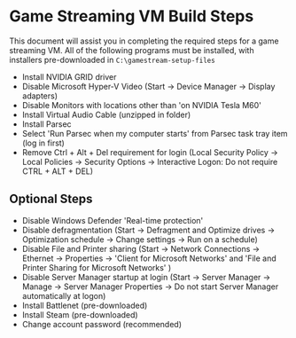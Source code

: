 # Game Streaming VM Build Steps

This document will assist you in completing the required steps for a game streaming VM.
All of the following programs must be installed, with installers pre-downloaded in `C:\gamestream-setup-files`

- Install NVIDIA GRID driver
- Disable Microsoft Hyper-V Video (Start -> Device Manager -> Display adapters)
- Disable Monitors with locations other than 'on NVIDIA Tesla M60'
- Install Virtual Audio Cable (unzipped in folder)
- Install Parsec
- Select 'Run Parsec when my computer starts' from Parsec task tray item (log in first)
- Remove Ctrl + Alt + Del requirement for login (Local Security Policy -> Local Policies -> Security Options -> Interactive Logon: Do not require CTRL + ALT + DEL)

## Optional Steps

- Disable Windows Defender 'Real-time protection'
- Disable defragmentation (Start -> Defragment and Optimize drives -> Optimization schedule -> Change settings -> Run on a schedule)
- Disable File and Printer sharing (Start -> Network Connections -> Ethernet -> Properties -> 'Client for Microsoft Networks' and 'File and Printer Sharing for Microsoft Networks' )
- Disable Server Manager startup at login (Start -> Server Manager -> Manage -> Server Manager Properties -> Do not start Server Manager automatically at logon)
- Install Battlenet (pre-downloaded)
- Install Steam (pre-downloaded)
- Change account password (recommended)

